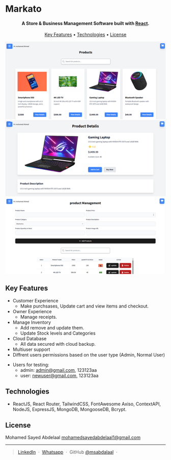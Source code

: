 <h1>Markato</h1>

<h4 align="center">A Store & Business Management Software built with <a href="https://react.dev/" target="_blank">React</a>.</h4>

<p align="center">
  <a href="#key-features">Key Features</a> •
  <a href="#Technologies">Technologies</a> •
  <a href="#license">License</a>
</p>

![screenshot](./public/Screenshot1.png) ![screenshot](./public/Screenshot2.png) ![screenshot](./public/Screenshot3.png)

## Key Features

- Customer Experience
  - Make purchsases, Update cart and view items and checkout.
- Owner Experience
  - Manage receipts.
- Manage Inventory
  - Add remove and update them.
  - Update Stock levels and Categories
- Cloud Database
  - All data secured with cloud backup.
- Multiuser support
- Diffrent users permissions based on the user type (Admin, Normal User)

* Users for testing: 
  - admin: admin@gmail.com, 123123aa
  - user: newuser@gmail.com, 123123aa
## Technologies

- ReactJS, React Router, TailwindCSS, FontAwesome Axiso, ContextAPI, NodeJS, ExpressJS, MongoDB, MongooseDB, Bcrypt.

## License

Mohamed Sayed Abdelaal mohamedsayedabdelaal1@gmail.com

---

> [LinkedIn](https://www.linkedin.com/in/mohamed-sayed-abdalaa) &nbsp;&middot;&nbsp; [Whatsapp](https://wa.me/+201151134462) &nbsp;&middot;&nbsp; GitHub [@msabdalaal](https://github.com/msabdalaal) &nbsp;&middot;&nbsp;
